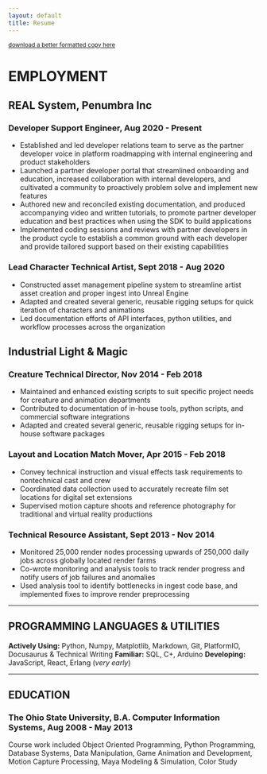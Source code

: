 ```yaml
---
layout: default
title: Resume
---
```


<sub>[download a better formatted copy here](./assets/pdf/samgutentag_resume.pdf)</sub>

# EMPLOYMENT

## REAL System, Penumbra Inc

### Developer Support Engineer, Aug 2020 - Present

- Established and led developer relations team to serve as the partner developer voice in platform roadmapping with internal engineering and product stakeholders
- Launched a partner developer portal that streamlined onboarding and education, increased collaboration with internal developers, and cultivated a community to proactively problem solve and implement new features
- Authored new and reconciled existing documentation, and produced accompanying video and written tutorials, to promote partner developer education and best practices when using the SDK to build applications
- Implemented coding sessions and reviews with partner developers in the product cycle to establish a common ground with each developer and provide tailored support based on their existing capabilities

### Lead Character Technical Artist, Sept 2018 - Aug 2020

- Constructed asset management pipeline system to streamline artist asset creation and proper ingest into Unreal Engine
- Adapted and created several generic, reusable rigging setups for quick iteration of characters and animations
- Led documentation efforts of API interfaces, python utilities, and workflow processes across the organization

## Industrial Light & Magic

### Creature Technical Director, Nov 2014 - Feb 2018

- Maintained and enhanced existing scripts to suit specific project needs for creature and animation departments
- Contributed to documentation of in-house tools, python scripts, and commercial software integrations
- Adapted and created several generic, reusable rigging setups for in-house software packages

### Layout and Location Match Mover, Apr 2015 - Feb 2018

- Convey technical instruction and visual effects task requirements to nontechnical cast and crew
- Coordinated data collection used to accurately recreate film set locations for digital set extensions
- Supervised motion capture shoots and reference photography for traditional and virtual reality productions

### Technical Resource Assistant, Sept 2013 - Nov 2014

- Monitored 25,000 render nodes processing upwards of 250,000 daily jobs across globally located render farms
- Co-wrote monitoring and analysis tools to track render progress and notify users of job failures and anomalies
- Used analysis tool to identify bottlenecks in ingest code base, and implemented fixes to improve render preprocessing

---

## PROGRAMMING LANGUAGES & UTILITIES

**Actively Using:** Python, Numpy, Matplotlib, Markdown, Git, PlatformIO, Docusaurus & Technical Writing
**Familiar:** SQL, C+, Arduino
**Developing:** JavaScript, React, Erlang (_very early_)

---

## EDUCATION

### The Ohio State University, B.A. Computer Information Systems, Aug 2008 - May 2013

Course work included Object Oriented Programming, Python Programming, Database Systems, Data Manipulation, Game Animation and Development, Motion Capture Processing, Maya Modeling & Simulation, Color Study
